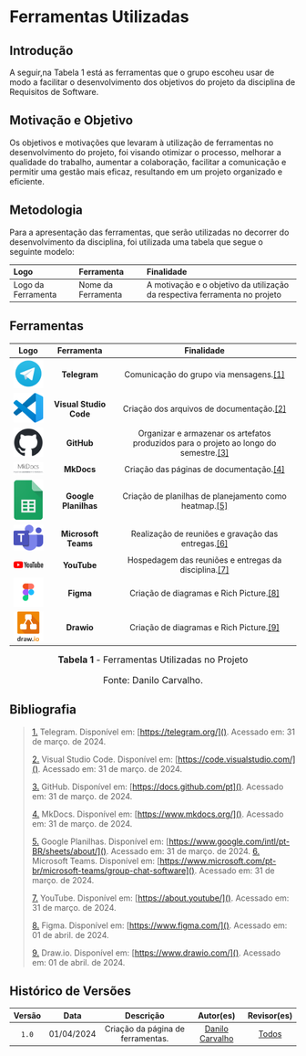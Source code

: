 # Ferramentas Utilizadas

## Introdução

A seguir,na Tabela 1 está as ferramentas que o grupo escoheu usar de modo a facilitar o desenvolvimento dos objetivos do projeto da disciplina de Requisitos de Software.

## Motivação e Objetivo

Os objetivos e motivações que levaram à utilização de ferramentas no desenvolvimento do projeto, foi visando otimizar o processo, melhorar a qualidade do trabalho, aumentar a colaboração, facilitar a comunicação e permitir uma gestão mais eficaz, resultando em um projeto organizado e eficiente.

## Metodologia

Para a apresentação das ferramentas, que serão utilizadas no decorrer do desenvolvimento da disciplina, foi utilizada uma tabela que segue o seguinte modelo:

| Logo | Ferramenta | Finalidade |
| :--  |   :--      |    :--     |
| Logo da Ferramenta | Nome da Ferramenta| A motivação e o objetivo da utilização da respectiva ferramenta no projeto|
## Ferramentas

| Logo   |        Ferramenta         |                             Finalidade                               |
| :-----------------------------------------------------------------------------------------------------------------------: | :-----------------------: | :--------------------------------------------------------------------: |
|<img src="../assets/ferramentas_logo/telegram.png" alt="Logo do Telegram" width="75px">|<strong> Telegram| Comunicação do grupo via mensagens.<a id="TEC1" href="#RP1">[1]</a> |
|<img src="../assets/ferramentas_logo/vscode.png" alt="Logo do Visual Studio Code" width="75px">|<strong> Visual Studio Code| Criação dos arquivos de documentação.<a id="TEC1" href="#RP1">[2]</a> |
|<img src="../assets/ferramentas_logo/github.png" alt="Logo do GitHub " width="75px">|<strong> GitHub | Organizar e armazenar os artefatos produzidos para o projeto ao longo do semestre.<a id="TEC1" href="#RP1">[3]</a> |               
|<img src="../assets/ferramentas_logo/mkdocs.png" alt="Logo do MkDocs  " width="75px">|<strong> MkDocs  |  Criação das páginas de documentação.<a id="TEC1" href="#RP1">[4]</a> |
|<img src="../assets/ferramentas_logo/gsheets.png" alt="Logo do Google Planilhas  " width="75px">|<strong> Google Planilhas   |  Criação de planilhas de planejamento como heatmap.<a id="TEC1" href="#RP1">[5]</a> |
|<img src="../assets/ferramentas_logo/teams.png" alt="Logo do Microsoft Teams  " width="75px">|<strong> Microsoft Teams   |  Realização de reuniões e gravação das entregas.<a id="TEC1" href="#RP1">[6]</a> |
|<img src="../assets/ferramentas_logo/youtube.png" alt="Logo do YouTube  " width="75px">|<strong> YouTube   |  Hospedagem das reuniões e entregas da disciplina.<a id="TEC1" href="#RP1">[7]</a> |
|<img src="../assets/ferramentas_logo/figma.png" alt="Logo do Figma  " width="75px">|<strong> Figma   |  Criação de diagramas e Rich Picture.<a id="TEC1" href="#RP1">[8]</a> |
|<img src="../assets/ferramentas_logo/drawio.png" alt="Logo do Drawio  " width="75px">|<strong> Drawio   |  Criação de diagramas e Rich Picture.<a id="TEC1" href="#RP1">[9]</a> |


<font size="3"><p style="text-align: center"><b>Tabela 1</b> - Ferramentas Utilizadas no Projeto</p></font>  <font size="3"><p style="text-align: center">Fonte: Danilo Carvalho.</p></font>

## Bibliografia

> <a id="FRM10" href="#anchor_1">1.</a> Telegram. Disponível em: [https://telegram.org/](). Acessado em: 31 de março. de 2024.
>
> <a id="FRM5" href="#anchor_2">2.</a> Visual Studio Code. Disponível em: [https://code.visualstudio.com/](). Acessado em: 31 de março. de 2024.
>
> <a id="FRM1" href="#anchor_3">3.</a> GitHub. Disponível em: [https://docs.github.com/pt](). Acessado em: 31 de março. de 2024.
>
> <a id="FRM4" href="#anchor_4">4.</a> MkDocs. Disponível em: [https://www.mkdocs.org/](). Acessado em: 31 de março. de 2024.
>
> <a id="FRM8" href="#anchor_5">5.</a> Google Planilhas. Disponível em: [https://www.google.com/intl/pt-BR/sheets/about/](). Acessado em: 31 de março. de 2024.
> <a id="FRM2" href="#anchor_6">6.</a> Microsoft Teams. Disponível em: [https://www.microsoft.com/pt-br/microsoft-teams/group-chat-software](). Acessado em: 31 de março. de 2024.
>
> <a id="FRM7" href="#anchor_7">7.</a> YouTube. Disponível em: [https://about.youtube/](). Acessado em: 31 de março. de 2024.
>
> <a id="FRM3" href="#anchor_8">8.</a> Figma. Disponível em: [https://www.figma.com/](). Acessado em: 01 de abril. de 2024.
>
> <a id="FRM3" href="#anchor_9">9.</a> Draw.io. Disponível em: [https://www.drawio.com/](). Acessado em: 01 de abril. de 2024.


## Histórico de Versões

| Versão  |    Data    |                        Descrição                        |                                             Autor(es)                                             |                  Revisor(es)                   |
| :-----: | :--------: | :-----------------------------------------------------: | :-----------------------------------------------------------------------------------------------: | :--------------------------------------------: |
|  `1.0`  | 01/04/2024 |            Criação da página de ferramentas.            | [Danilo Carvalho](https://github.com/Danilo-Carvalho-Antunes) | [Todos]()
